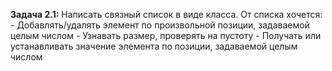 **Задача 2.1:**
    Написать связный список в виде класса. От списка хочется:
        - Добавлять/удалять элемент по произвольной позиции, задаваемой целым числом
        - Узнавать размер, проверять на пустоту
        - Получать или устанавливать значение элемента по позиции, задаваемой целым числом
